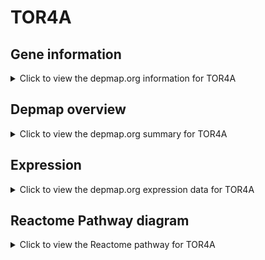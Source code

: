 <h1>TOR4A</h1>

<h2>Gene information</h2>
<details>
  <summary>Click to view the depmap.org information for TOR4A</summary>
  <p><a href="https://depmap.org/portal/gene/TOR4A?tab=about" target="_BLANK">Open page in a new tab...</a></p>
  <iframe src="https://depmap.org/portal/gene/TOR4A?tab=about" style="border:none;width:100%;height:800px"></iframe>
</details>

<h2>Depmap overview</h2>
<details>
  <summary>Click to view the depmap.org summary for TOR4A</summary>
  <p><a href="https://depmap.org/portal/gene/TOR4A?tab=overview" target="_BLANK">Open page in a new tab...</a></p>
  <iframe src="https://depmap.org/portal/gene/TOR4A?tab=overview" style="border:none;width:100%;height:800px"></iframe>
</details>

<h2>Expression</h2>
<details>
  <summary>Click to view the depmap.org expression data for TOR4A</summary>
  <p><a href="https://depmap.org/portal/gene/TOR4A?tab=characterization" target="_BLANK">Open page in a new tab...</a></p>
  <iframe src="https://depmap.org/portal/gene/TOR4A?tab=characterization" style="border:none;width:100%;height:800px"></iframe>
</details>



<h2>Reactome Pathway diagram</h2>
<details>
  <summary>Click to view the Reactome pathway for TOR4A</summary>
  <p><a href="https://reactome.org/PathwayBrowser/#/R-HSA-114608" target="_BLANK">Open page in a new tab...</a></p>
  <p>Platelet degranulation </p>
<iframe src="https://reactome.org/PathwayBrowser/#/R-HSA-114608" style="border:none;width:100%;height:800px"></iframe>
</details>



